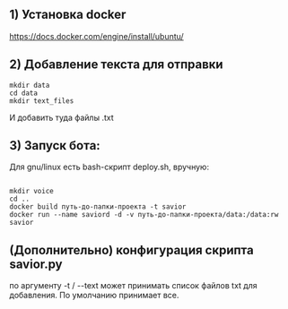 
## 1) Установка docker
https://docs.docker.com/engine/install/ubuntu/
## 2) Добавление текста для отправки
```
mkdir data
cd data
mkdir text_files
```
И добавить туда файлы .txt
## 3) Запуск бота:
Для gnu/linux есть bash-скрипт deploy.sh,
вручную:
```

mkdir voice
cd ..
docker build путь-до-папки-проекта -t savior
docker run --name saviord -d -v путь-до-папки-проекта/data:/data:rw savior
```
## (Дополнительно) конфигурация скрипта savior.py
по аргументу -t / --text может принимать список файлов txt для добавления. По умолчанию принимает все.